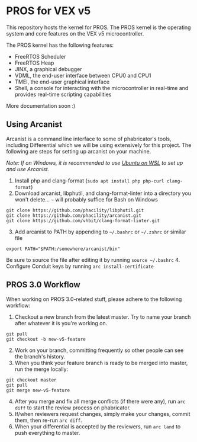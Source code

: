 # PROS for VEX v5

This repository hosts the kernel for PROS. The PROS kernel is the operating system and core features on the VEX v5 microcontroller.

The PROS kernel has the following features:
 * FreeRTOS Scheduler
 * FreeRTOS Heap
 * JINX, a graphical debugger
 * VDML, the end-user interface between CPU0 and CPU1
 * TMEI, the end-user graphical interface
 * Shell, a console for interacting with the microcontroller in real-time and provides real-time scripting capabilities

More documentation soon :)

## Using Arcanist
Arcanist is a command line interface to some of phabricator's tools, including Differential which we will be using extensively for this project. The following are steps for setting up arcanist on your machine.

_Note: If on Windows, it is recommended to use [Ubuntu on WSL](https://msdn.microsoft.com/en-us/commandline/wsl/install-win10) to set up and use Arcanist._

1. Install php and clang-format (`sudo apt install php php-curl clang-format`)
2. Download arcanist, libphutil, and clang-format-linter into a directory you won't delete... `~` will probably suffice for Bash on Windows
```
git clone https://github.com/phacility/libphutil.git
git clone https://github.com/phacility/arcanist.git
git clone https://github.com/vhbit/clang-format-linter.git
```
3. Add arcanist to PATH by appending to `~/.bashrc` or `~/.zshrc` or similar file
```
export PATH="$PATH:/somewhere/arcanist/bin"
```
Be sure to source the file after editing it by running `source ~/.bashrc`
4. Configure Conduit keys by running `arc install-certificate`

## PROS 3.0 Workflow
When working on PROS 3.0-related stuff, please adhere to the following workflow:
1. Checkout a new branch from the latest master. Try to name your branch after whatever it is you're working on.
  ```
  git pull
  git checkout -b new-v5-feature
  ```
2. Work on your branch, committing frequently so other people can see the branch's history.
3. When you think your feature branch is ready to be merged into master, run the merge locally:
  ```
  git checkout master
  git pull
  git merge new-v5-feature
  ```
4. After you merge and fix all merge conflicts (if there were any), run `arc diff` to start the review process on phabricator.
5. If/when reviewers request changes, simply make your changes, commit them, then re-run `arc diff`.
6. When your differential is accepted by the reviewers, run `arc land` to push everything to master.

